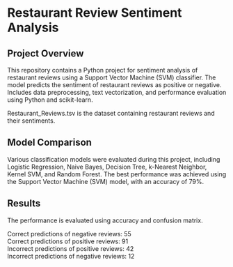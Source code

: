 # Restaurant Review Sentiment Analysis

## Project Overview
This repository contains a Python project for sentiment analysis of restaurant reviews using a Support Vector Machine (SVM) classifier. The model predicts the sentiment of restaurant reviews as positive or negative.  
Includes data preprocessing, text vectorization, and performance evaluation using Python and scikit-learn. 

Restaurant_Reviews.tsv is the dataset containing restaurant reviews and their sentiments. 

## Model Comparison
Various classification models were evaluated during this project, including Logistic Regression, Naive Bayes, Decision Tree, k-Nearest Neighbor, Kernel SVM, and Random Forest. The best performance was achieved using the Support Vector Machine (SVM) model, with an accuracy of 79%.

## Results
The performance is evaluated using accuracy and confusion matrix.

Correct predictions of negative reviews: 55  
Correct predictions of positive reviews: 91  
Incorrect predictions of positive reviews: 42  
Incorrect predictions of negative reviews: 12  


